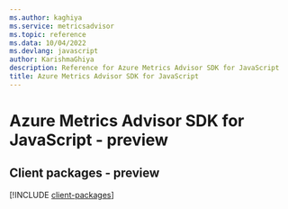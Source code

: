 ```yaml
---
ms.author: kaghiya
ms.service: metricsadvisor
ms.topic: reference
ms.data: 10/04/2022
ms.devlang: javascript
author: KarishmaGhiya
description: Reference for Azure Metrics Advisor SDK for JavaScript
title: Azure Metrics Advisor SDK for JavaScript
---
```

# Azure Metrics Advisor SDK for JavaScript - preview

## Client packages - preview
[!INCLUDE [client-packages](metrics-advisor-client-index.md)]
